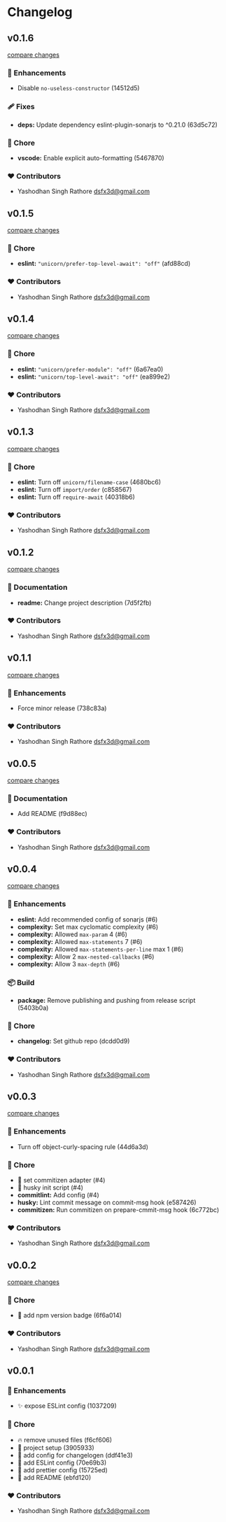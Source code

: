 # Changelog


## v0.1.6

[compare changes](https://undefined/undefined/compare/v0.1.5...v0.1.6)


### 🚀 Enhancements

  - Disable `no-useless-constructor` (14512d5)

### 🩹 Fixes

  - **deps:** Update dependency eslint-plugin-sonarjs to ^0.21.0 (63d5c72)

### 🏡 Chore

  - **vscode:** Enable explicit auto-formatting (5467870)

### ❤️  Contributors

- Yashodhan Singh Rathore <dsfx3d@gmail.com>

## v0.1.5

[compare changes](https://undefined/undefined/compare/v0.1.4...v0.1.5)


### 🏡 Chore

  - **eslint:** `"unicorn/prefer-top-level-await": "off"` (afd88cd)

### ❤️  Contributors

- Yashodhan Singh Rathore <dsfx3d@gmail.com>

## v0.1.4

[compare changes](https://undefined/undefined/compare/v0.1.3...v0.1.4)


### 🏡 Chore

  - **eslint:** `"unicorn/prefer-module": "off"` (6a67ea0)
  - **eslint:** `"unicorn/top-level-await": "off"` (ea899e2)

### ❤️  Contributors

- Yashodhan Singh Rathore <dsfx3d@gmail.com>

## v0.1.3

[compare changes](https://undefined/undefined/compare/v0.1.2...v0.1.3)


### 🏡 Chore

  - **eslint:** Turn off `unicorn/filename-case` (4680bc6)
  - **eslint:** Turn off `import/order` (c858567)
  - **eslint:** Turn off `require-await` (40318b6)

### ❤️  Contributors

- Yashodhan Singh Rathore <dsfx3d@gmail.com>

## v0.1.2

[compare changes](https://undefined/undefined/compare/v0.1.1...v0.1.2)


### 📖 Documentation

  - **readme:** Change project description (7d5f2fb)

### ❤️  Contributors

- Yashodhan Singh Rathore <dsfx3d@gmail.com>

## v0.1.1

[compare changes](https://undefined/undefined/compare/v0.0.5...v0.1.1)


### 🚀 Enhancements

  - Force minor release (738c83a)

### ❤️  Contributors

- Yashodhan Singh Rathore <dsfx3d@gmail.com>

## v0.0.5

[compare changes](https://undefined/undefined/compare/v0.0.4...v0.0.5)


### 📖 Documentation

  - Add README (f9d88ec)

### ❤️  Contributors

- Yashodhan Singh Rathore <dsfx3d@gmail.com>

## v0.0.4

[compare changes](https://undefined/undefined/compare/v0.0.3...v0.0.4)


### 🚀 Enhancements

  - **eslint:** Add recommended config of sonarjs (#6)
  - **complexity:** Set max cyclomatic complexity (#6)
  - **complexity:** Allowed `max-param` 4 (#6)
  - **complexity:** Allowed `max-statements` 7 (#6)
  - **complexity:** Allowed `max-statements-per-line` max 1 (#6)
  - **complexity:** Allow 2 `max-nested-callbacks` (#6)
  - **complexity:** Allow 3 `max-depth` (#6)

### 📦 Build

  - **package:** Remove publishing and pushing from release script (5403b0a)

### 🏡 Chore

  - **changelog:** Set github repo (dcdd0d9)

### ❤️  Contributors

- Yashodhan Singh Rathore <dsfx3d@gmail.com>

## v0.0.3

[compare changes](https://undefined/undefined/compare/v0.0.2...v0.0.3)


### 🚀 Enhancements

  - Turn off object-curly-spacing rule (44d6a3d)

### 🏡 Chore

  - 🔧  set commitizen adapter (#4)
  - 🔨  husky init script (#4)
  - **commitlint:** Add config (#4)
  - **husky:** Lint commit message on commit-msg hook (e587426)
  - **commitizen:** Run commitizen on prepare-cmmit-msg hook (6c772bc)

### ❤️  Contributors

- Yashodhan Singh Rathore <dsfx3d@gmail.com>

## v0.0.2

[compare changes](https://undefined/undefined/compare/v0.0.1...v0.0.2)


### 🏡 Chore

  - 📝 add npm version badge (6f6a014)

### ❤️  Contributors

- Yashodhan Singh Rathore <dsfx3d@gmail.com>

## v0.0.1


### 🚀 Enhancements

  - ✨  expose ESLint config (1037209)

### 🏡 Chore

  - 🔥  remove unused files (f6cf606)
  - 🎉 project setup (3905933)
  - 🔧  add config for changelogen (ddf41e3)
  - 🔧  add ESLint config (70e69b3)
  - 🔧  add prettier config (15725ed)
  - 📝 add README (ebfd120)

### ❤️  Contributors

- Yashodhan Singh Rathore <dsfx3d@gmail.com>

